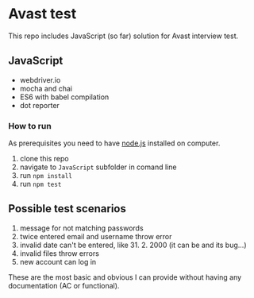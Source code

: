 # Avast test
This repo includes JavaScript (so far) solution for Avast interview test. 

## JavaScript
- webdriver.io
- mocha and chai
- ES6 with babel compilation
- dot reporter

### How to run
As prerequisites you need to have [node.js](https://nodejs.org/en/download/) installed on computer.
1. clone this repo
2. navigate to `JavaScript` subfolder in comand line
3. run `npm install`
4. run `npm test`

## Possible test scenarios
1. message for not matching passwords
2. twice entered email and username throw error
3. invalid date can't be entered, like 31. 2. 2000 (it can be and its bug...)
4. invalid files throw errors
5. new account can log in

These are the most basic and obvious I can provide without having any documentation (AC or functional).